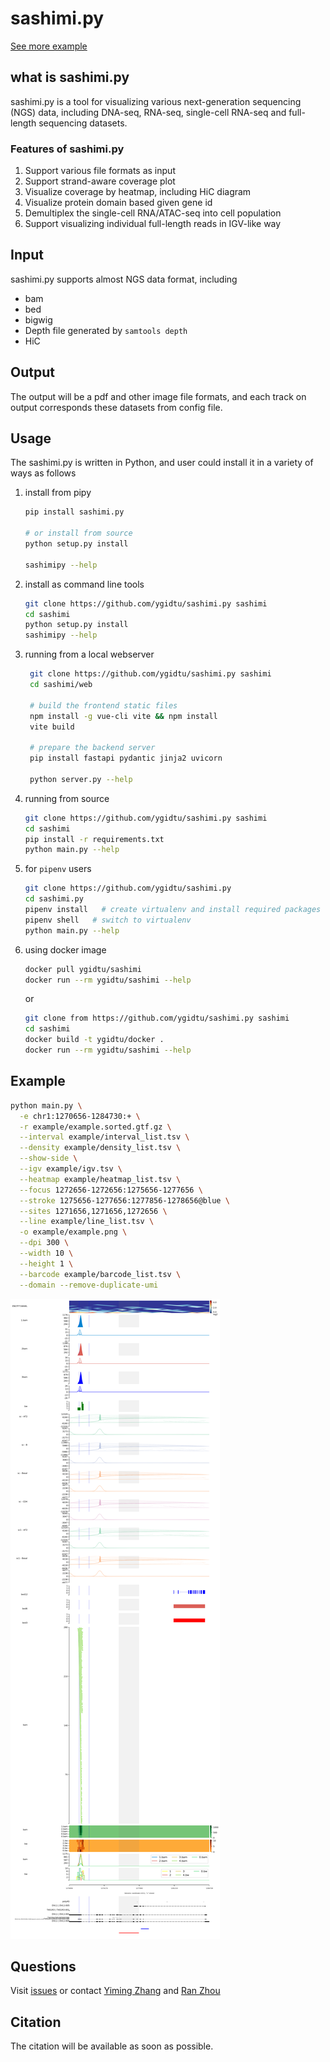 # sashimi.py

[See more example](https://sashimi.readthedocs.io/en/latest/)

## what is sashimi.py

sashimi.py is a tool for visualizing various next-generation sequencing (NGS) data, including DNA-seq, RNA-seq, single-cell RNA-seq and full-length sequencing datasets. 

### Features of sashimi.py

1. Support various file formats as input
2. Support strand-aware coverage plot
3. Visualize coverage by heatmap, including HiC diagram 
4. Visualize protein domain based given gene id
5. Demultiplex the single-cell RNA/ATAC-seq into cell population 
6. Support visualizing individual full-length reads in IGV-like way

## Input

sashimi.py supports almost NGS data format, including

- bam
- bed
- bigwig
- Depth file generated by `samtools depth`
- HiC

## Output

The output will be a pdf and other image file formats, and each track on output corresponds these datasets from config file.

## Usage

The sashimi.py is written in Python, and user could install it in a variety of ways as follows
1. install from pipy

   ```bash
   pip install sashimi.py
   
   # or install from source
   python setup.py install
   
   sashimipy --help
   ```

2. install as command line tools

    ```bash
    git clone https://github.com/ygidtu/sashimi.py sashimi
    cd sashimi
    python setup.py install
    sashimipy --help
    ```
3. running from a local webserver
    
   ```bash
    git clone https://github.com/ygidtu/sashimi.py sashimi
    cd sashimi/web

    # build the frontend static files
    npm install -g vue-cli vite && npm install
    vite build

    # prepare the backend server
    pip install fastapi pydantic jinja2 uvicorn

    python server.py --help
    ```

4. running from source

    ```bash
    git clone https://github.com/ygidtu/sashimi.py sashimi
    cd sashimi
    pip install -r requirements.txt
    python main.py --help
    ```
   
5. for `pipenv` users

    ```bash
    git clone https://github.com/ygidtu/sashimi.py
    cd sashimi.py
    pipenv install   # create virtualenv and install required packages
    pipenv shell   # switch to virtualenv
    python main.py --help
    ```

6. using docker image
    ```bash
    docker pull ygidtu/sashimi
    docker run --rm ygidtu/sashimi --help
    ```
   or 

    ```bash
    git clone from https://github.com/ygidtu/sashimi.py sashimi
    cd sashimi
    docker build -t ygidtu/docker .
    docker run --rm ygidtu/sashimi --help
    ```


## Example

```bash
python main.py \
  -e chr1:1270656-1284730:+ \
  -r example/example.sorted.gtf.gz \
  --interval example/interval_list.tsv \
  --density example/density_list.tsv \
  --show-side \
  --igv example/igv.tsv \
  --heatmap example/heatmap_list.tsv \
  --focus 1272656-1272656:1275656-1277656 \
  --stroke 1275656-1277656:1277856-1278656@blue \
  --sites 1271656,1271656,1272656 \
  --line example/line_list.tsv \
  -o example/example.png \
  --dpi 300 \
  --width 10 \
  --height 1 \
  --barcode example/barcode_list.tsv \
  --domain --remove-duplicate-umi
```

![](example/example.png)

## Questions

Visit [issues](https://github.com/ygidtu/sashimi.py/issues) or contact [Yiming Zhang](https://github.com/ygidtu) and [Ran Zhou](https://github.com/zhou-ran)

## Citation

The citation will be available as soon as possible.
